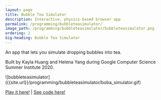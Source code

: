 ```yaml
---
layout: page
title: Bubble Tea Simulator
description: Interactive, physics-based browser app
permalink: /programming/bubbleteasimulator/
image_path: /programming/bubbleteasimulator/bubbleteasimulator.png
ordering: 2
big-heading: Bubble Tea Simulator
---
```

<p>An app that lets you simulate dropping bubbles into tea.</p>
<p>Built by Kayla Huang and Helena Yang during Google Computer Science Summer Institute 2020.</p>
![bubbleteasimulator]({{site.url}}/programming/bubbleteasimulator/boba_simulator.gif)
<p></p>
<p><a href='https://5-cssi-bubble-tea.glitch.me/'>Play it here!</a> | <a href='https://glitch.com/edit/#!/5-cssi-bubble-tea?path=README.md%3A1%3A0'>See code here!</a></p>
